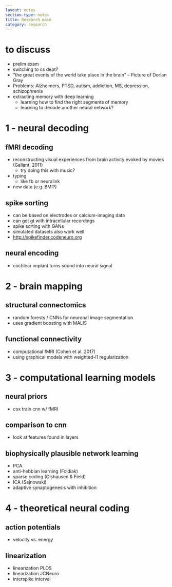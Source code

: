 ```yaml
---
layout: notes
section-type: notes
title: Research main
category: research
---
```


# to discuss
- prelim exam
- switching to cs dept?
- “the great events of the world take place in the brain” – Picture of Dorian Gray- Problems: Alzheimers, PTSD, autism, addiction, MS, depression, schizophrenia
- extracting memory with deep learning
	- learning how to find the right segments of memory
	- learning to decode another neural network?

# 1 - neural decoding
## fMRI decoding
- reconstructing visual experiences from brain activity evoked by movies (Gallant, 2011)
	- try doing this with music?
- typing
	- like fb or neuralink
- new data (e.g. BMI?)

## spike sorting
- can be based on electrodes or calcium-imaging data
- can get gt with intracellular recordings
- spike sorting with GANs
- simulated datasets also work well
- http://spikefinder.codeneuro.org

## neural encoding
- cochlear implant turns sound into neural signal
	
# 2 - brain mapping
## structural connectomics
- random forests / CNNs for neuronal image segmentation
- uses gradient boosting with MALIS

## functional connectivity
- computational fMRI (Cohen et al. 2017)
- using graphical models with weighted-l1 regularization

# 3 - computational learning models
## neural priors
- cox train cnn w/ fMRI

## comparison to cnn
- look at features found in layers

## biophysically plausible network learning
- PCA
- anti-hebbian learning (Foldiak)
- sparse coding (Olshausen & Field)
- ICA (Sejnowski)
- adaptive synaptogenesis with inhibition

# 4 - theoretical neural coding
## action potentials
- velocity vs. energy

## linearization
- linearization PLOS
- linearization JCNeuro
- interspike interval